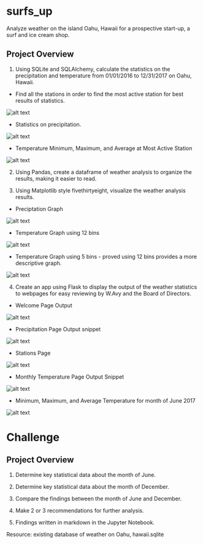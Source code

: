 # surfs_up
Analyze weather on the island Oahu, Hawaii for a prospective start-up, a surf and ice cream shop.

## Project Overview

1. Using SQLite and SQLAlchemy, calculate the statistics on the precipitation and temperature from 01/01/2016 to 12/31/2017 on Oahu, Hawaii. 

  - Find all the stations in order to find the most active station for best results of statistics.
  
![alt text](https://github.com/Al-Huneidi/surfs_up/blob/master/Screenshots/all_stations.png)


  - Statistics on precipitation.
  
![alt text](https://github.com/Al-Huneidi/surfs_up/blob/master/Screenshots/Precipitation_stats.png)


  - Temperature Minimum, Maximum, and Average at Most Active Station
 
 ![alt text](https://github.com/Al-Huneidi/surfs_up/blob/master/Screenshots/most_active_station_temp_min_max_avg.png)
 
 

2. Using Pandas, create a dataframe of weather analysis to organize the results, making it easier to read.  

3. Using Matplotlib style fivethirtyeight, visualize the weather analysis results.

  - Preciptation Graph
 
 ![alt text](https://github.com/Al-Huneidi/surfs_up/blob/master/Screenshots/Precipitation_graph.png)
 
  - Temperature Graph using 12 bins
 
 ![alt text](https://github.com/Al-Huneidi/surfs_up/blob/master/Screenshots/temp_obs_12_bins.png)
 
  - Temperature Graph using 5 bins - proved using 12 bins provides a more descriptive graph.
  
 ![alt text](https://github.com/Al-Huneidi/surfs_up/blob/master/Screenshots/temp_obs_5_bins.png)
 

4. Create an app using Flask to display the output of the weather statistics to webpages for easy reviewing by W.Avy and the Board of Directors.

  - Welcome Page Output
 
 ![alt text](https://github.com/Al-Huneidi/surfs_up/blob/master/Screenshots/Welcome.png)
 
  - Precipitation Page Output snippet
 
 ![alt text](https://github.com/Al-Huneidi/surfs_up/blob/master/Screenshots/precip_page.png)
 
  - Stations Page
  
 ![alt text](https://github.com/Al-Huneidi/surfs_up/blob/master/Screenshots/stations_page.png)
 
  - Monthly Temperature Page Output Snippet
 
 ![alt text](https://github.com/Al-Huneidi/surfs_up/blob/master/Screenshots/monthly_temp_page.png)
 
  - Minimum, Maximum, and Average Temperature for month of June 2017
  
 ![alt text](https://github.com/Al-Huneidi/surfs_up/blob/master/Screenshots/min_avg_max_for_date.png)


# Challenge

## Project Overview

1. Determine key statistical data about the month of June.



2. Determine key statistical data about the month of December.



3. Compare the findings between the month of June and December.



4. Make 2 or 3 recommendations for further analysis.



5. Findings written in markdown in the Jupyter Notebook.


Resource:  existing database of weather on Oahu, hawaii.sqlite
